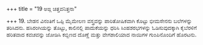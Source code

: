 +++
title = "19 ಅಙ್ಗ ಚಿತ್ತವನಿತ್ತನಾ"

+++
19. ಬೇಡನ ವಿನಂತಿಗೆ ಒಪ್ಪಿ ಮೈಮೇಲಣ ವಸ್ತ್ರವನ್ನು ಪಾರಿತೋಷಿಕವಾಗಿ ಕೊಟ್ಟು ಭೀಮಸೇನನು ಬಲೆಗಳನ್ನು ತರಿಸಿದನು. ಹಸಿರಂಗಿಯನ್ನು ತೊಟ್ಟು, ಕಾಲಿನಲ್ಲಿ ಪಾದುಕೆಯನ್ನು ಧರಿಸಿ ಸಿಂಹಶರಭಗಳನ್ನು ಓಡಿಸುವುದಕ್ಕಾಗಿ ಕೈಬೆರಳಿಗೆ ಹರಿತವಾದ ಕವಚವನ್ನು ಜೋಡಿಸಿ ಕಬ್ಬಿಣದ ದೊಣ್ಣೆ ಮತ್ತು ವೇಗಶಾಲಿಯಾದ ನಾಯಿಗಳ ಗುಂಪಿನೊಂದಿಗೆ ಹೊರಟನು.